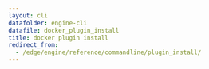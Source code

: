 ```yaml
---
layout: cli
datafolder: engine-cli
datafile: docker_plugin_install
title: docker plugin install
redirect_from:
  - /edge/engine/reference/commandline/plugin_install/
---
```

<!--
This page is automatically generated from Docker's source code. If you want to
suggest a change to the text that appears here, open a ticket or pull request
in the source repository on GitHub:

https://github.com/docker/cli
-->
